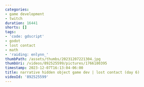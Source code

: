 ```yaml
---
categories:
- game development
- twitch
duration: 16441
shorts: []
tags:
- 'code: gdscript'
- godot
- lost contact
- math
- 'raiding: enlynn_'
thumbPath: /assets/thumbs/20231207221304.jpg
thumbUri: /videos/892525599/pictures/1766180395
timestamp: 2023-12-07T16:13:04-06:00
title: narrative hidden object game dev | lost contact (day 6)
videoId: '892525599'
---
```

